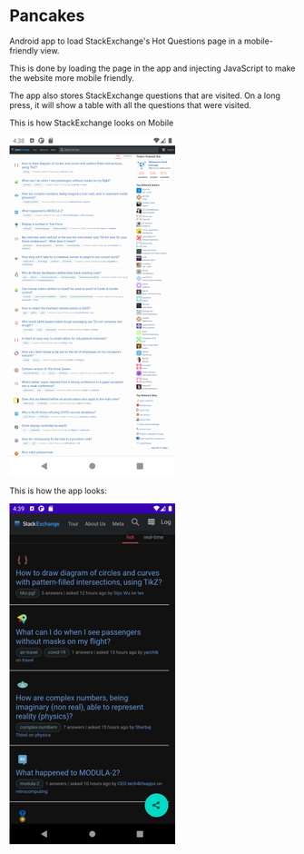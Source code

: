 Pancakes
========

Android app to load StackExchange's Hot Questions page in a mobile-friendly view.

This is done by loading the page in the app and injecting JavaScript to
make the website more mobile friendly.

The app also stores StackExchange questions that are visited. On a long press,
it will show a table with all the questions that were visited.

This is how StackExchange looks on Mobile

![Screenshot of StackExchange on Mobile](Pancake_browser.png)

This is how the app looks:

![Screenshot of Pancake app](Pancake_pancake.png)
